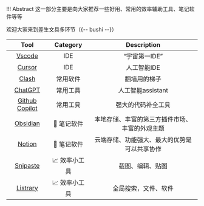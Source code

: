 !!! Abstract
    这一部分主要是向大家推荐一些好用、常用的效率辅助工具、笔记软件等等

欢迎大家来到差生文具多环节（{-- bushi --}）


| Tool                                                                                                          | Category  | Description  |
| :---------: | :-------------------------:                                                                                 | :-----------------------: |
| [Vscode](https://fudan-cs-guide.github.io/%E5%AE%9E%E7%94%A8%E5%B7%A5%E5%85%B7%E6%8E%A8%E8%8D%90/Vscode/)     | IDE   | “宇宙第一IDE” |
| [Cursor](https://fudan-cs-guide.github.io/%E5%AE%9E%E7%94%A8%E5%B7%A5%E5%85%B7%E6%8E%A8%E8%8D%90/Vscode/)     | IDE   | 人工智能IDE |
| [Clash](https://fudan-cs-guide.github.io/%E5%AE%9E%E7%94%A8%E5%B7%A5%E5%85%B7%E6%8E%A8%E8%8D%90/Clash/)       | 常用软件   | 翻墙用的梯子 |
| [ChatGPT](https://fudan-cs-guide.github.io/%E5%AE%9E%E7%94%A8%E5%B7%A5%E5%85%B7%E6%8E%A8%E8%8D%90/ChatGPT/)       | 常用工具   | 人工智能assistant |
| [Github Copilot](https://fudan-cs-guide.github.io/%E5%AE%9E%E7%94%A8%E5%B7%A5%E5%85%B7%E6%8E%A8%E8%8D%90/Github-Copilot/)       | 常用工具   | 强大的代码补全工具 |
| [Obsidian](https://fudan-cs-guide.github.io/%E5%AE%9E%E7%94%A8%E5%B7%A5%E5%85%B7%E6%8E%A8%E8%8D%90/Obsidian/)       | :notebook: 笔记软件   | 本地存储、丰富的第三方插件市场、丰富的外观主题 |
| [Notion](https://fudan-cs-guide.github.io/%E5%AE%9E%E7%94%A8%E5%B7%A5%E5%85%B7%E6%8E%A8%E8%8D%90/Notion/)       | :notebook: 笔记软件   | 云端存储、功能强大、最大的优势是可以共享协作 |
| [Snipaste](https://fudan-cs-guide.github.io/%E5%AE%9E%E7%94%A8%E5%B7%A5%E5%85%B7%E6%8E%A8%E8%8D%90/Snipaste/)       | :chart_with_upwards_trend: 效率小工具   | 截图、编辑、贴图 |
| [Listrary](https://fudan-cs-guide.github.io/%E5%AE%9E%E7%94%A8%E5%B7%A5%E5%85%B7%E6%8E%A8%E8%8D%90/Listrary/)       | :chart_with_upwards_trend: 效率小工具   | 全局搜索，文件、软件 |
